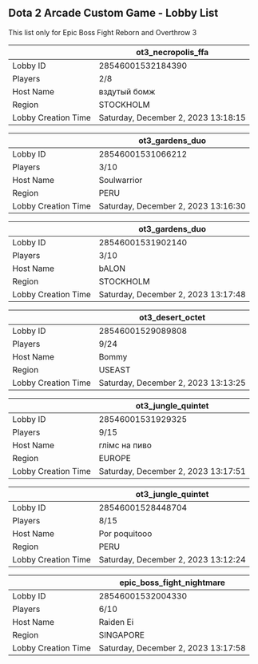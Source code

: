 ## Dota 2 Arcade Custom Game - Lobby List

This list only for Epic Boss Fight Reborn and Overthrow 3

|  | ot3_necropolis_ffa |
| ------ | ------ |
| Lobby ID | 28546001532184390 |
| Players | 2/8 |
| Host Name | вздутый бомж |
| Region | STOCKHOLM |
| Lobby Creation Time | Saturday, December 2, 2023 13:18:15 |


|  | ot3_gardens_duo |
| ------ | ------ |
| Lobby ID | 28546001531066212 |
| Players | 3/10 |
| Host Name | Soulwarrior |
| Region | PERU |
| Lobby Creation Time | Saturday, December 2, 2023 13:16:30 |


|  | ot3_gardens_duo |
| ------ | ------ |
| Lobby ID | 28546001531902140 |
| Players | 3/10 |
| Host Name | bALON |
| Region | STOCKHOLM |
| Lobby Creation Time | Saturday, December 2, 2023 13:17:48 |


|  | ot3_desert_octet |
| ------ | ------ |
| Lobby ID | 28546001529089808 |
| Players | 9/24 |
| Host Name | Bommy |
| Region | USEAST |
| Lobby Creation Time | Saturday, December 2, 2023 13:13:25 |


|  | ot3_jungle_quintet |
| ------ | ------ |
| Lobby ID | 28546001531929325 |
| Players | 9/15 |
| Host Name | глімс на пиво |
| Region | EUROPE |
| Lobby Creation Time | Saturday, December 2, 2023 13:17:51 |


|  | ot3_jungle_quintet |
| ------ | ------ |
| Lobby ID | 28546001528448704 |
| Players | 8/15 |
| Host Name | Por poquitooo |
| Region | PERU |
| Lobby Creation Time | Saturday, December 2, 2023 13:12:24 |


|  | epic_boss_fight_nightmare |
| ------ | ------ |
| Lobby ID | 28546001532004330 |
| Players | 6/10 |
| Host Name | Raiden Ei |
| Region | SINGAPORE |
| Lobby Creation Time | Saturday, December 2, 2023 13:17:58 |


